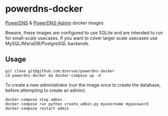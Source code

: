 # powerdns-docker
[PowerDNS](https://www.powerdns.com/) & [PowerDNS-Admin](https://github.com/ngoduykhanh/PowerDNS-Admin) docker images

Beware, these images are configured to use SQLite and are intended to run for small-scale usecases.
If you want to cover larger scale usecases use MySQL/MariaDB/PostgreSQL backends.

## Usage
```
git clone git@github.com:dzervas/powerdns-docker
cd powerdns-docker && docker-compose up -d
```

To create a new administrator (run the image once to create the database, before attempting to create an admin):
```
docker-compose stop admin
docker-compose run python create_admin.py myusername mypassword
docker-compose restart admin
```
